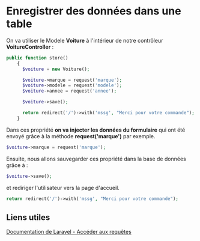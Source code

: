 # Enregistrer des données dans une table

On va utiliser le Modele **Voiture** à l'intérieur de notre contrôleur **VoitureController** :

```php
public function store()
    {
      $voiture = new Voiture();

      $voiture->marque = request('marque');
      $voiture->modele = request('modele');
      $voiture->annee = request('annee');

      $voiture->save();

      return redirect('/')->with('mssg', "Merci pour votre commande");
    }
```

Dans ces propriété **on va injecter les données du formulaire** qui ont été envoyé grâce à la méthode **request('marque')** par exemple.

```php
$voiture->marque = request('marque');
```

Ensuite, nous allons sauvegarder ces propriété dans la base de données grâce à :

```php
$voiture->save();
```

et rediriger l'utilisateur vers la page d'accueil.

```php
return redirect('/')->with('mssg', "Merci pour votre commande");
```

## Liens utiles

[Documentation de Laravel - Accéder aux requêtes](https://laravel.com/docs/8.x/requests#accessing-the-request)
